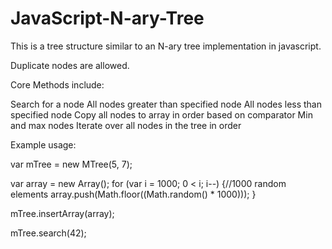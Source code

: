 JavaScript-N-ary-Tree
=====================
This is a tree structure similar to an N-ary tree implementation in javascript. 

Duplicate nodes are allowed.

Core Methods include:

  Search for a node
  All nodes greater than specified node
  All nodes less than specified node
  Copy all nodes to array in order based on comparator
  Min and max nodes
  Iterate over all nodes in the tree in order

Example usage:

var mTree = new MTree(5, 7);
 
var array = new Array();
for (var i = 1000; 0 < i; i--) {//1000 random elements
    array.push(Math.floor((Math.random() * 1000)));
}

mTree.insertArray(array);

mTree.search(42);

